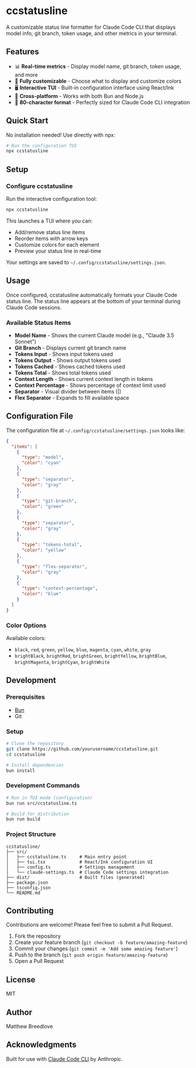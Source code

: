 # ccstatusline

A customizable status line formatter for Claude Code CLI that displays model info, git branch, token usage, and other metrics in your terminal.

## Features

- 📊 **Real-time metrics** - Display model name, git branch, token usage, and more
- 🎨 **Fully customizable** - Choose what to display and customize colors
- 🖥️ **Interactive TUI** - Built-in configuration interface using React/Ink
- 🚀 **Cross-platform** - Works with both Bun and Node.js
- 📏 **80-character format** - Perfectly sized for Claude Code CLI integration

## Quick Start

No installation needed! Use directly with npx:

```bash
# Run the configuration TUI
npx ccstatusline
```

## Setup

### Configure ccstatusline

Run the interactive configuration tool:

```bash
npx ccstatusline
```

This launches a TUI where you can:
- Add/remove status line items
- Reorder items with arrow keys
- Customize colors for each element
- Preview your status line in real-time

Your settings are saved to `~/.config/ccstatusline/settings.json`.

## Usage

Once configured, ccstatusline automatically formats your Claude Code status line. The status line appears at the bottom of your terminal during Claude Code sessions.

### Available Status Items

- **Model Name** - Shows the current Claude model (e.g., "Claude 3.5 Sonnet")
- **Git Branch** - Displays current git branch name
- **Tokens Input** - Shows input tokens used
- **Tokens Output** - Shows output tokens used
- **Tokens Cached** - Shows cached tokens used
- **Tokens Total** - Shows total tokens used
- **Context Length** - Shows current context length in tokens
- **Context Percentage** - Shows percentage of context limit used
- **Separator** - Visual divider between items (|)
- **Flex Separator** - Expands to fill available space

## Configuration File

The configuration file at `~/.config/ccstatusline/settings.json` looks like:

```json
{
  "items": [
    {
      "type": "model",
      "color": "cyan"
    },
    {
      "type": "separator",
      "color": "gray"
    },
    {
      "type": "git-branch",
      "color": "green"
    },
    {
      "type": "separator",
      "color": "gray"
    },
    {
      "type": "tokens-total",
      "color": "yellow"
    },
    {
      "type": "flex-separator",
      "color": "gray"
    },
    {
      "type": "context-percentage",
      "color": "blue"
    }
  ]
}
```

### Color Options

Available colors:
- `black`, `red`, `green`, `yellow`, `blue`, `magenta`, `cyan`, `white`, `gray`
- `brightBlack`, `brightRed`, `brightGreen`, `brightYellow`, `brightBlue`, `brightMagenta`, `brightCyan`, `brightWhite`

## Development

### Prerequisites

- [Bun](https://bun.sh)
- Git

### Setup

```bash
# Clone the repository
git clone https://github.com/yourusername/ccstatusline.git
cd ccstatusline

# Install dependencies
bun install
```

### Development Commands

```bash
# Run in TUI mode (configuration)
bun run src/ccstatusline.ts

# Build for distribution
bun run build
```

### Project Structure

```
ccstatusline/
├── src/
│   ├── ccstatusline.ts     # Main entry point
│   ├── tui.tsx             # React/Ink configuration UI
│   ├── config.ts           # Settings management
│   └── claude-settings.ts  # Claude Code settings integration
├── dist/                   # Built files (generated)
├── package.json
├── tsconfig.json
└── README.md
```
## Contributing

Contributions are welcome! Please feel free to submit a Pull Request.

1. Fork the repository
2. Create your feature branch (`git checkout -b feature/amazing-feature`)
3. Commit your changes (`git commit -m 'Add some amazing feature'`)
4. Push to the branch (`git push origin feature/amazing-feature`)
5. Open a Pull Request

## License

MIT

## Author

Matthew Breedlove

## Acknowledgments

Built for use with [Claude Code CLI](https://claude.ai/code) by Anthropic.